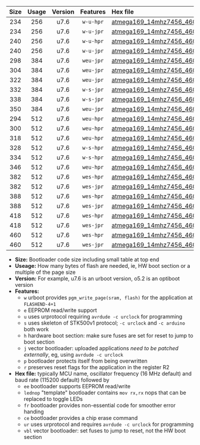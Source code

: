 |Size|Usage|Version|Features|Hex file|
|:-:|:-:|:-:|:-:|:--|
|234|256|u7.6|`w-u-hpr`|[atmega169_14mhz7456_460800bps_ur.hex](https://raw.githubusercontent.com/stefanrueger/urboot/main/bootloaders/atmega169/fcpu_14mhz7456/460800_bps/atmega169_14mhz7456_460800bps_ur.hex)|
|234|256|u7.6|`w-u-jpr`|[atmega169_14mhz7456_460800bps_ur_vbl.hex](https://raw.githubusercontent.com/stefanrueger/urboot/main/bootloaders/atmega169/fcpu_14mhz7456/460800_bps/atmega169_14mhz7456_460800bps_ur_vbl.hex)|
|240|256|u7.6|`w-u-hpr`|[atmega169_14mhz7456_460800bps_lednop_ur.hex](https://raw.githubusercontent.com/stefanrueger/urboot/main/bootloaders/atmega169/fcpu_14mhz7456/460800_bps/atmega169_14mhz7456_460800bps_lednop_ur.hex)|
|240|256|u7.6|`w-u-jpr`|[atmega169_14mhz7456_460800bps_lednop_ur_vbl.hex](https://raw.githubusercontent.com/stefanrueger/urboot/main/bootloaders/atmega169/fcpu_14mhz7456/460800_bps/atmega169_14mhz7456_460800bps_lednop_ur_vbl.hex)|
|298|384|u7.6|`weu-jpr`|[atmega169_14mhz7456_460800bps_ee_ur_vbl.hex](https://raw.githubusercontent.com/stefanrueger/urboot/main/bootloaders/atmega169/fcpu_14mhz7456/460800_bps/atmega169_14mhz7456_460800bps_ee_ur_vbl.hex)|
|304|384|u7.6|`weu-jpr`|[atmega169_14mhz7456_460800bps_ee_lednop_ur_vbl.hex](https://raw.githubusercontent.com/stefanrueger/urboot/main/bootloaders/atmega169/fcpu_14mhz7456/460800_bps/atmega169_14mhz7456_460800bps_ee_lednop_ur_vbl.hex)|
|322|384|u7.6|`weu-jpr`|[atmega169_14mhz7456_460800bps_ee_lednop_fr_ur_vbl.hex](https://raw.githubusercontent.com/stefanrueger/urboot/main/bootloaders/atmega169/fcpu_14mhz7456/460800_bps/atmega169_14mhz7456_460800bps_ee_lednop_fr_ur_vbl.hex)|
|332|384|u7.6|`w-s-jpr`|[atmega169_14mhz7456_460800bps_vbl.hex](https://raw.githubusercontent.com/stefanrueger/urboot/main/bootloaders/atmega169/fcpu_14mhz7456/460800_bps/atmega169_14mhz7456_460800bps_vbl.hex)|
|338|384|u7.6|`w-s-jpr`|[atmega169_14mhz7456_460800bps_lednop_vbl.hex](https://raw.githubusercontent.com/stefanrueger/urboot/main/bootloaders/atmega169/fcpu_14mhz7456/460800_bps/atmega169_14mhz7456_460800bps_lednop_vbl.hex)|
|350|384|u7.6|`weu-jpr`|[atmega169_14mhz7456_460800bps_ee_lednop_fr_ce_ur_vbl.hex](https://raw.githubusercontent.com/stefanrueger/urboot/main/bootloaders/atmega169/fcpu_14mhz7456/460800_bps/atmega169_14mhz7456_460800bps_ee_lednop_fr_ce_ur_vbl.hex)|
|294|512|u7.6|`weu-hpr`|[atmega169_14mhz7456_460800bps_ee_ur.hex](https://raw.githubusercontent.com/stefanrueger/urboot/main/bootloaders/atmega169/fcpu_14mhz7456/460800_bps/atmega169_14mhz7456_460800bps_ee_ur.hex)|
|300|512|u7.6|`weu-hpr`|[atmega169_14mhz7456_460800bps_ee_lednop_ur.hex](https://raw.githubusercontent.com/stefanrueger/urboot/main/bootloaders/atmega169/fcpu_14mhz7456/460800_bps/atmega169_14mhz7456_460800bps_ee_lednop_ur.hex)|
|318|512|u7.6|`weu-hpr`|[atmega169_14mhz7456_460800bps_ee_lednop_fr_ur.hex](https://raw.githubusercontent.com/stefanrueger/urboot/main/bootloaders/atmega169/fcpu_14mhz7456/460800_bps/atmega169_14mhz7456_460800bps_ee_lednop_fr_ur.hex)|
|328|512|u7.6|`w-s-hpr`|[atmega169_14mhz7456_460800bps.hex](https://raw.githubusercontent.com/stefanrueger/urboot/main/bootloaders/atmega169/fcpu_14mhz7456/460800_bps/atmega169_14mhz7456_460800bps.hex)|
|334|512|u7.6|`w-s-hpr`|[atmega169_14mhz7456_460800bps_lednop.hex](https://raw.githubusercontent.com/stefanrueger/urboot/main/bootloaders/atmega169/fcpu_14mhz7456/460800_bps/atmega169_14mhz7456_460800bps_lednop.hex)|
|346|512|u7.6|`weu-hpr`|[atmega169_14mhz7456_460800bps_ee_lednop_fr_ce_ur.hex](https://raw.githubusercontent.com/stefanrueger/urboot/main/bootloaders/atmega169/fcpu_14mhz7456/460800_bps/atmega169_14mhz7456_460800bps_ee_lednop_fr_ce_ur.hex)|
|382|512|u7.6|`wes-hpr`|[atmega169_14mhz7456_460800bps_ee.hex](https://raw.githubusercontent.com/stefanrueger/urboot/main/bootloaders/atmega169/fcpu_14mhz7456/460800_bps/atmega169_14mhz7456_460800bps_ee.hex)|
|382|512|u7.6|`wes-jpr`|[atmega169_14mhz7456_460800bps_ee_vbl.hex](https://raw.githubusercontent.com/stefanrueger/urboot/main/bootloaders/atmega169/fcpu_14mhz7456/460800_bps/atmega169_14mhz7456_460800bps_ee_vbl.hex)|
|388|512|u7.6|`wes-hpr`|[atmega169_14mhz7456_460800bps_ee_lednop.hex](https://raw.githubusercontent.com/stefanrueger/urboot/main/bootloaders/atmega169/fcpu_14mhz7456/460800_bps/atmega169_14mhz7456_460800bps_ee_lednop.hex)|
|388|512|u7.6|`wes-jpr`|[atmega169_14mhz7456_460800bps_ee_lednop_vbl.hex](https://raw.githubusercontent.com/stefanrueger/urboot/main/bootloaders/atmega169/fcpu_14mhz7456/460800_bps/atmega169_14mhz7456_460800bps_ee_lednop_vbl.hex)|
|418|512|u7.6|`wes-hpr`|[atmega169_14mhz7456_460800bps_ee_lednop_fr.hex](https://raw.githubusercontent.com/stefanrueger/urboot/main/bootloaders/atmega169/fcpu_14mhz7456/460800_bps/atmega169_14mhz7456_460800bps_ee_lednop_fr.hex)|
|418|512|u7.6|`wes-jpr`|[atmega169_14mhz7456_460800bps_ee_lednop_fr_vbl.hex](https://raw.githubusercontent.com/stefanrueger/urboot/main/bootloaders/atmega169/fcpu_14mhz7456/460800_bps/atmega169_14mhz7456_460800bps_ee_lednop_fr_vbl.hex)|
|460|512|u7.6|`wes-hpr`|[atmega169_14mhz7456_460800bps_ee_lednop_fr_ce.hex](https://raw.githubusercontent.com/stefanrueger/urboot/main/bootloaders/atmega169/fcpu_14mhz7456/460800_bps/atmega169_14mhz7456_460800bps_ee_lednop_fr_ce.hex)|
|460|512|u7.6|`wes-jpr`|[atmega169_14mhz7456_460800bps_ee_lednop_fr_ce_vbl.hex](https://raw.githubusercontent.com/stefanrueger/urboot/main/bootloaders/atmega169/fcpu_14mhz7456/460800_bps/atmega169_14mhz7456_460800bps_ee_lednop_fr_ce_vbl.hex)|

- **Size:** Bootloader code size including small table at top end
- **Useage:** How many bytes of flash are needed, ie, HW boot section or a multiple of the page size
- **Version:** For example, u7.6 is an urboot version, o5.2 is an optiboot version
- **Features:**
  + `w` urboot provides `pgm_write_page(sram, flash)` for the application at `FLASHEND-4+1`
  + `e` EEPROM read/write support
  + `u` uses urprotocol requiring `avrdude -c urclock` for programming
  + `s` uses skeleton of STK500v1 protocol; `-c urclock` and `-c arduino` both work
  + `h` hardware boot section: make sure fuses are set for reset to jump to boot section
  + `j` vector bootloader: uploaded applications *need to be patched externally*, eg, using `avrdude -c urclock`
  + `p` bootloader protects itself from being overwritten
  + `r` preserves reset flags for the application in the register R2
- **Hex file:** typically MCU name, oscillator frequency (16 MHz default) and baud rate (115200 default) followed by
  + `ee` bootloader supports EEPROM read/write
  + `lednop` "template" bootloader contains `mov rx,rx` nops that can be replaced to toggle LEDs
  + `fr` bootloader provides non-essential code for smoother error handing
  + `ce` bootloader provides a chip erase command
  + `ur` uses urprotocol and requires `avrdude -c urclock` for programming
  + `vbl` vector bootloader: set fuses to jump to reset, not the HW boot section
